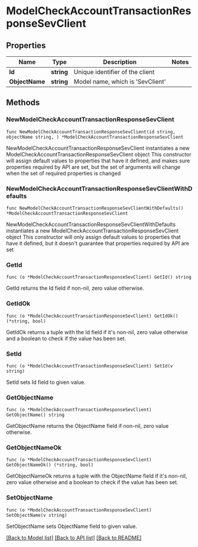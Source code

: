 # ModelCheckAccountTransactionResponseSevClient

## Properties

Name | Type | Description | Notes
------------ | ------------- | ------------- | -------------
**Id** | **string** | Unique identifier of the client | 
**ObjectName** | **string** | Model name, which is &#39;SevClient&#39; | 

## Methods

### NewModelCheckAccountTransactionResponseSevClient

`func NewModelCheckAccountTransactionResponseSevClient(id string, objectName string, ) *ModelCheckAccountTransactionResponseSevClient`

NewModelCheckAccountTransactionResponseSevClient instantiates a new ModelCheckAccountTransactionResponseSevClient object
This constructor will assign default values to properties that have it defined,
and makes sure properties required by API are set, but the set of arguments
will change when the set of required properties is changed

### NewModelCheckAccountTransactionResponseSevClientWithDefaults

`func NewModelCheckAccountTransactionResponseSevClientWithDefaults() *ModelCheckAccountTransactionResponseSevClient`

NewModelCheckAccountTransactionResponseSevClientWithDefaults instantiates a new ModelCheckAccountTransactionResponseSevClient object
This constructor will only assign default values to properties that have it defined,
but it doesn't guarantee that properties required by API are set

### GetId

`func (o *ModelCheckAccountTransactionResponseSevClient) GetId() string`

GetId returns the Id field if non-nil, zero value otherwise.

### GetIdOk

`func (o *ModelCheckAccountTransactionResponseSevClient) GetIdOk() (*string, bool)`

GetIdOk returns a tuple with the Id field if it's non-nil, zero value otherwise
and a boolean to check if the value has been set.

### SetId

`func (o *ModelCheckAccountTransactionResponseSevClient) SetId(v string)`

SetId sets Id field to given value.


### GetObjectName

`func (o *ModelCheckAccountTransactionResponseSevClient) GetObjectName() string`

GetObjectName returns the ObjectName field if non-nil, zero value otherwise.

### GetObjectNameOk

`func (o *ModelCheckAccountTransactionResponseSevClient) GetObjectNameOk() (*string, bool)`

GetObjectNameOk returns a tuple with the ObjectName field if it's non-nil, zero value otherwise
and a boolean to check if the value has been set.

### SetObjectName

`func (o *ModelCheckAccountTransactionResponseSevClient) SetObjectName(v string)`

SetObjectName sets ObjectName field to given value.



[[Back to Model list]](../README.md#documentation-for-models) [[Back to API list]](../README.md#documentation-for-api-endpoints) [[Back to README]](../README.md)


